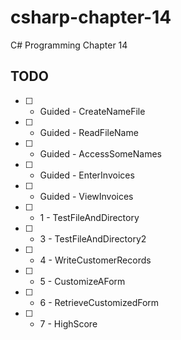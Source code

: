 # csharp-chapter-14
C# Programming Chapter 14

## TODO 
- [ ] - Guided - CreateNameFile
- [ ] - Guided - ReadFileName 
- [ ] - Guided - AccessSomeNames
- [ ] - Guided - EnterInvoices 
- [ ] - Guided - ViewInvoices
- [ ] - 1 - TestFileAndDirectory
- [ ] - 3 - TestFileAndDirectory2
- [ ] - 4 - WriteCustomerRecords
- [ ] - 5 - CustomizeAForm
- [ ] - 6 - RetrieveCustomizedForm
- [ ] - 7 - HighScore